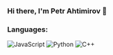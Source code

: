 ### Hi there, I'm Petr Ahtimirov 👋

### Languages:
![JavaScript](https://img.shields.io/badge/javascript-0D1117.svg?style=for-the-badge&logo=javascript&logoColor=%23F7DF1E)  ![Python](https://img.shields.io/badge/python-0D1117?style=for-the-badge&logo=python&logoColor=1F6FEB)  ![C++](https://img.shields.io/badge/c++-0D1117.svg?style=for-the-badge&logo=c%2B%2B&logoColor=white)
<!--
**PetrAhtimirov/PetrAhtimirov** is a ✨ _special_ ✨ repository because its `README.md` (this file) appears on your GitHub profile.

Here are some ideas to get you started:

- 🔭 I’m currently working on ...
- 🌱 I’m currently learning ...
- 👯 I’m looking to collaborate on ...
- 🤔 I’m looking for help with ...
- 💬 Ask me about ...
- 📫 How to reach me: ...
- 😄 Pronouns: ...
- ⚡ Fun fact: ...
-->
